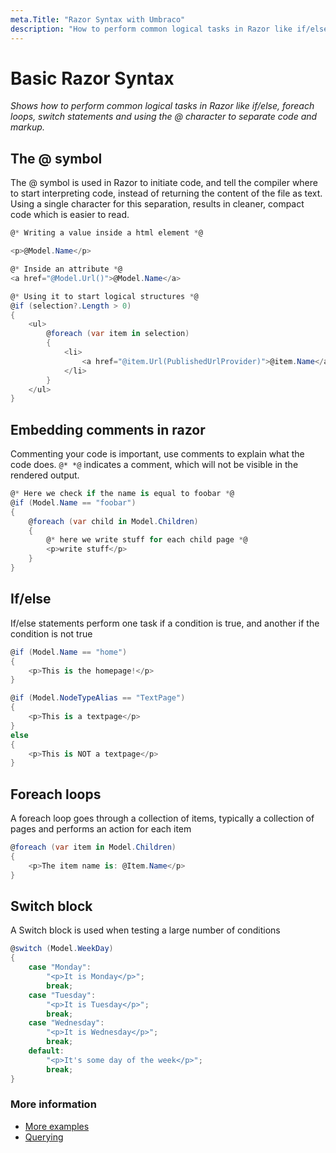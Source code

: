 ```yaml
---
meta.Title: "Razor Syntax with Umbraco"
description: "How to perform common logical tasks in Razor like if/else, foreach loops, switch statements and using the @ character to separate code and markup"
---
```


# Basic Razor Syntax

_Shows how to perform common logical tasks in Razor like if/else, foreach loops, switch statements and using the @ character to separate code and markup._

## The @ symbol

The @ symbol is used in Razor to initiate code, and tell the compiler where to start interpreting code, instead of returning the content of the file as text. Using a single character for this separation, results in cleaner, compact code which is easier to read.

```csharp
@* Writing a value inside a html element *@

<p>@Model.Name</p>

@* Inside an attribute *@
<a href="@Model.Url()">@Model.Name</a>

@* Using it to start logical structures *@
@if (selection?.Length > 0)
{
    <ul>
        @foreach (var item in selection)
        {
            <li>
                <a href="@item.Url(PublishedUrlProvider)">@item.Name</a>
            </li>
        }
    </ul>
}
```

## Embedding comments in razor

Commenting your code is important, use comments to explain what the code does. `@* *@` indicates a comment, which will not be visible in the rendered output.

```csharp
@* Here we check if the name is equal to foobar *@
@if (Model.Name == "foobar")
{
    @foreach (var child in Model.Children)
    {
        @* here we write stuff for each child page *@
        <p>write stuff</p>
    }
}
```

## If/else

If/else statements perform one task if a condition is true, and another if the condition is not true

```csharp
@if (Model.Name == "home")
{
    <p>This is the homepage!</p>
}

@if (Model.NodeTypeAlias == "TextPage")
{
    <p>This is a textpage</p>
}
else
{
    <p>This is NOT a textpage</p>
}
```

## Foreach loops

A foreach loop goes through a collection of items, typically a collection of pages and performs an action for each item

```csharp
@foreach (var item in Model.Children)
{
    <p>The item name is: @Item.Name</p>
}
```

## Switch block

A Switch block is used when testing a large number of conditions

```csharp
@switch (Model.WeekDay)
{
    case "Monday":
        "<p>It is Monday</p>";
        break;
    case "Tuesday":
        "<p>It is Tuesday</p>";
        break;
    case "Wednesday":
        "<p>It is Wednesday</p>";
        break;
    default:
        "<p>It's some day of the week</p>";
        break;
}
```

### More information

- [More examples](../../../reference/templating/mvc/examples.md)
- [Querying](../../../reference/querying/README.md)
